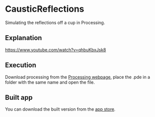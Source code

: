 # CausticReflections
Simulating the reflections off a cup in Processing.

## Explanation
https://www.youtube.com/watch?v=qhbuKbxJsk8

## Execution
Download processing from the [Processing webpage](https://processing.org/download/), place the .pde in a folder with the same name and open the file.

## Built app
You can download the built version from the [app store](https://play.google.com/store/apps/details?id=processing.test.reflections).
